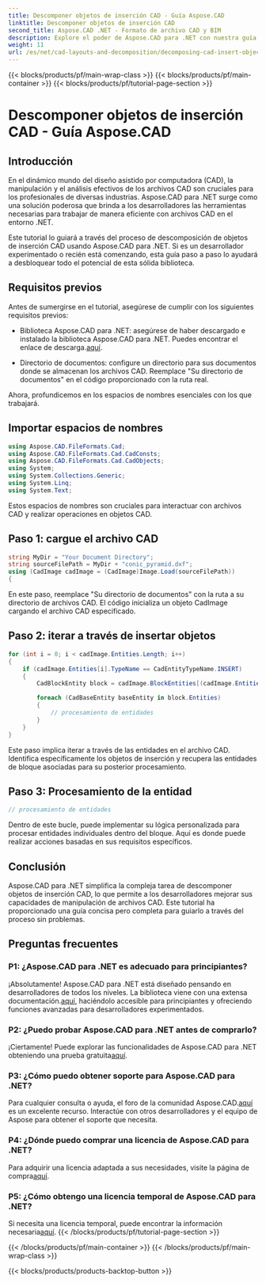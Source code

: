 ```yaml
---
title: Descomponer objetos de inserción CAD - Guía Aspose.CAD
linktitle: Descomponer objetos de inserción CAD
second_title: Aspose.CAD .NET - Formato de archivo CAD y BIM
description: Explore el poder de Aspose.CAD para .NET con nuestra guía paso a paso sobre cómo descomponer objetos de inserción CAD.
weight: 11
url: /es/net/cad-layouts-and-decomposition/decomposing-cad-insert-objects/
---
```


{{< blocks/products/pf/main-wrap-class >}}
{{< blocks/products/pf/main-container >}}
{{< blocks/products/pf/tutorial-page-section >}}

# Descomponer objetos de inserción CAD - Guía Aspose.CAD

## Introducción

En el dinámico mundo del diseño asistido por computadora (CAD), la manipulación y el análisis efectivos de los archivos CAD son cruciales para los profesionales de diversas industrias. Aspose.CAD para .NET surge como una solución poderosa que brinda a los desarrolladores las herramientas necesarias para trabajar de manera eficiente con archivos CAD en el entorno .NET.

Este tutorial lo guiará a través del proceso de descomposición de objetos de inserción CAD usando Aspose.CAD para .NET. Si es un desarrollador experimentado o recién está comenzando, esta guía paso a paso lo ayudará a desbloquear todo el potencial de esta sólida biblioteca.

## Requisitos previos

Antes de sumergirse en el tutorial, asegúrese de cumplir con los siguientes requisitos previos:

-  Biblioteca Aspose.CAD para .NET: asegúrese de haber descargado e instalado la biblioteca Aspose.CAD para .NET. Puedes encontrar el enlace de descarga.[aquí](https://releases.aspose.com/cad/net/).

- Directorio de documentos: configure un directorio para sus documentos donde se almacenan los archivos CAD. Reemplace "Su directorio de documentos" en el código proporcionado con la ruta real.

Ahora, profundicemos en los espacios de nombres esenciales con los que trabajará.

## Importar espacios de nombres

```csharp
using Aspose.CAD.FileFormats.Cad;
using Aspose.CAD.FileFormats.Cad.CadConsts;
using Aspose.CAD.FileFormats.Cad.CadObjects;
using System;
using System.Collections.Generic;
using System.Linq;
using System.Text;
```

Estos espacios de nombres son cruciales para interactuar con archivos CAD y realizar operaciones en objetos CAD.

## Paso 1: cargue el archivo CAD

```csharp
string MyDir = "Your Document Directory";
string sourceFilePath = MyDir + "conic_pyramid.dxf";
using (CadImage cadImage = (CadImage)Image.Load(sourceFilePath))
{
```

En este paso, reemplace "Su directorio de documentos" con la ruta a su directorio de archivos CAD. El código inicializa un objeto CadImage cargando el archivo CAD especificado.

## Paso 2: iterar a través de insertar objetos

```csharp
for (int i = 0; i < cadImage.Entities.Length; i++)
{
    if (cadImage.Entities[i].TypeName == CadEntityTypeName.INSERT)
    {
        CadBlockEntity block = cadImage.BlockEntities[(cadImage.Entities[i] as CadInsertObject).Name];

        foreach (CadBaseEntity baseEntity in block.Entities)
        {
            // procesamiento de entidades
        }
    }
}
```

Este paso implica iterar a través de las entidades en el archivo CAD. Identifica específicamente los objetos de inserción y recupera las entidades de bloque asociadas para su posterior procesamiento.

## Paso 3: Procesamiento de la entidad

```csharp
// procesamiento de entidades
```

Dentro de este bucle, puede implementar su lógica personalizada para procesar entidades individuales dentro del bloque. Aquí es donde puede realizar acciones basadas en sus requisitos específicos.

## Conclusión

Aspose.CAD para .NET simplifica la compleja tarea de descomponer objetos de inserción CAD, lo que permite a los desarrolladores mejorar sus capacidades de manipulación de archivos CAD. Este tutorial ha proporcionado una guía concisa pero completa para guiarlo a través del proceso sin problemas.

## Preguntas frecuentes

### P1: ¿Aspose.CAD para .NET es adecuado para principiantes?

 ¡Absolutamente! Aspose.CAD para .NET está diseñado pensando en desarrolladores de todos los niveles. La biblioteca viene con una extensa documentación.[aquí](https://reference.aspose.com/cad/net/), haciéndolo accesible para principiantes y ofreciendo funciones avanzadas para desarrolladores experimentados.

### P2: ¿Puedo probar Aspose.CAD para .NET antes de comprarlo?

 ¡Ciertamente! Puede explorar las funcionalidades de Aspose.CAD para .NET obteniendo una prueba gratuita[aquí](https://releases.aspose.com/).

### P3: ¿Cómo puedo obtener soporte para Aspose.CAD para .NET?

 Para cualquier consulta o ayuda, el foro de la comunidad Aspose.CAD.[aquí](https://forum.aspose.com/c/cad/19) es un excelente recurso. Interactúe con otros desarrolladores y el equipo de Aspose para obtener el soporte que necesita.

### P4: ¿Dónde puedo comprar una licencia de Aspose.CAD para .NET?

Para adquirir una licencia adaptada a sus necesidades, visite la página de compra[aquí](https://purchase.aspose.com/buy).

### P5: ¿Cómo obtengo una licencia temporal de Aspose.CAD para .NET?

 Si necesita una licencia temporal, puede encontrar la información necesaria[aquí](https://purchase.aspose.com/temporary-license/).
{{< /blocks/products/pf/tutorial-page-section >}}

{{< /blocks/products/pf/main-container >}}
{{< /blocks/products/pf/main-wrap-class >}}

{{< blocks/products/products-backtop-button >}}
